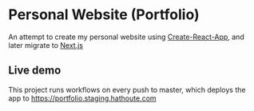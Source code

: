 # Personal Website (Portfolio)
An attempt to create my personal website using [Create-React-App](https://create-react-app.dev/), and later migrate to [Next.js](https://nextjs.org/)

## Live demo
This project runs workflows on every push to master, which deploys the app to https://portfolio.staging.hathoute.com
